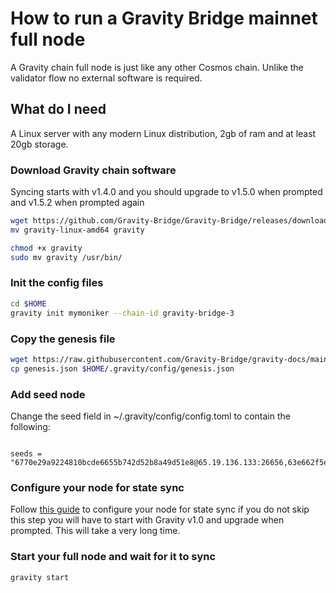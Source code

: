# How to run a Gravity Bridge mainnet full node

A Gravity chain full node is just like any other Cosmos chain.
Unlike the validator flow no external software is required.

## What do I need

A Linux server with any modern Linux distribution, 2gb of ram and at least 20gb storage.

### Download Gravity chain software

Syncing starts with v1.4.0 and you should upgrade to v1.5.0 when prompted and v1.5.2 when prompted again

```bash
wget https://github.com/Gravity-Bridge/Gravity-Bridge/releases/download/v1.4.0/gravity-linux-amd64
mv gravity-linux-amd64 gravity

chmod +x gravity
sudo mv gravity /usr/bin/
```

### Init the config files

```bash
cd $HOME
gravity init mymoniker --chain-id gravity-bridge-3
```

### Copy the genesis file

```bash
wget https://raw.githubusercontent.com/Gravity-Bridge/gravity-docs/main/genesis.json
cp genesis.json $HOME/.gravity/config/genesis.json
```

### Add seed node

Change the seed field in ~/.gravity/config/config.toml to contain the following:

```text

seeds = "6770e29a9224810bcde6655b742d52b8a49d51e8@65.19.136.133:26656,63e662f5e048d4902c7c7126291cf1fc17687e3c@95.211.103.175:26656,95f47663d4b49c9610325ecb4c9e1ffc511ccb26@gravity.mahdisworld.net:26656"

```

### Configure your node for state sync

Follow [this guide](https://ping.pub/gravity-bridge/statesync) to configure your node for state sync if you do not skip this step you will have to start with Gravity v1.0 and upgrade when prompted. This will take a very long time.

### Start your full node and wait for it to sync

```bash
gravity start
```
